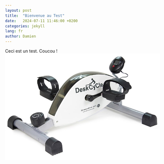 ```yaml
---
layout: post
title:  "Bienvenue au Test"
date:   2024-07-11 11:46:00 +0200
categories: jekyll
lang: fr
author: Damien
---
```

Ceci est un test.
Coucou !
![Under desk bike](/assets/img/blog/under_desk_bike.jpg)